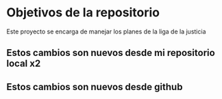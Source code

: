 # Objetivos de la repositorio

Este proyecto se encarga de manejar los planes de la liga de la justicia

## Estos cambios son nuevos desde mi repositorio local x2
## Estos cambios son nuevos desde github

